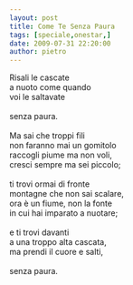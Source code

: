 ```yaml
---
layout: post
title: Come Te Senza Paura
tags: [speciale,onestar,]
date: 2009-07-31 22:20:00
author: pietro
---
```

Risali le cascate<br/>a nuoto come quando<br/>voi le saltavate<br/><br/>senza paura.<br/><br/>Ma sai che troppi fili<br/>non faranno mai un gomitolo<br/>raccogli piume ma non voli,<br/>cresci sempre ma sei piccolo;<br/><br/>ti trovi ormai di fronte<br/>montagne che non sai scalare,<br/>ora è un fiume, non la fonte<br/>in cui hai imparato a nuotare;<br/><br/>e ti trovi davanti<br/>a una troppo alta cascata,<br/>ma prendi il cuore e salti,<br/><br/>senza paura.
